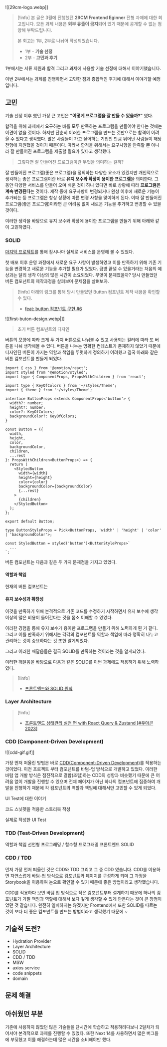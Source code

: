 
![[29cm-logo.webp]]

> [!info]
> 본 글은 3월에 진행했던 **29CM Frontend Eginner** 전형 과제에 대한 회고입니다. 
> 모든 과제 내용은 **외부 유출이 금지**되어 있기 때문에 공개할 수 없는 점 양해 부탁드립니다.
> 
> 본 회고는 1부, 2부로 나뉘어 작성되었습니다.
> 
> - 1부 - **기술 선정**
> - 2부 - **고민과 후기**

1부에서는 서류 지원과 합격 그리고 과제에 사용할 기술 선정에 대해서 이야기했습니다. 

이번 2부에서는 과제를 진행하면서 고민한 점과 종합적인 후기에 대해서 이야기할 예정입니다.

## 고민
기술 선정 이후 했던 가장 큰 고민은 **"어떻게 프로그램을 잘 만들 수 있을까?"** 였다.

합격을 위해 과제에서 요구하는 바를 모두 만족하는 프로그램을 만들어야 한다는 것에는 이견이 없을 것이다. 하지만 단순히 이러한 프로그램을 만드는 것만으로는 합격이 어려울 수 있다고 생각했다. 많은 사람들이 가고 싶어하는 기업인 만큼 뛰어난 사람들이 해당 전형에 지원했을 것이기 때문이다. 따라서 합격을 위해서는 요구사항을 만족할 뿐 아니라 잘 만들어진 프로그램을 제출할 필요가 있다고 생각했다. 

> 그렇다면 잘 만들어진 프로그램이란 무엇을 의미하는 걸까?

잘 만들어진 프로그램(좋은 프로그램)을 정의하는 다양한 요소가 있겠지만 개인적으로 생각하는 좋은 프로그램이란 바로 **유지 보수와 확장이 용이한 프로그램**을 의미한다. 그동안 다양한 서비스를 만들어 오며 배운 것이 하나 있다면 바로 상황에 따라 **프로그램은 계속 변경된다**는 것이다. 제작 중에 요구사항이 변경되거나 완성 이후에 새로운 기능이 추가되는 등 프로그램은 항상 상황에 따른 변경 사항을 맞이하게 된다. 이때 잘 만들어진 프로그램(좋은 프로그램)이라면 큰 어려움 없이 새로운 기능을 추가하고 변경할 수 있을 것이다.

이러한 생각을 바탕으로 유지 보수와 확장에 용이한 프로그램을 만들기 위해 아래와 같이 고민하였다.
 
### SOLID
[마지막 프로젝트](https://github.com/effective-tech-interview/effective-tech-interview-client)를 통해 잠시나마 실제로 서비스를 운영해 볼 수 있었다.
    
첫 배포 이후 운영 과정에서 새로운 요구 사항이 발생하였고 이를 만족하기 위해 기존 기능을 변경하고 새로운 기능을 추가할 필요가 있었다. 금방 끝낼 수 있을거라는 처음의 예상과는 달리 생각 이상의 많은 시간이 소요되었다. 무엇이 문제였을까? 당시 만들었던 버튼 컴포넌트의 제작과정을 살펴보며 문제점을 살펴보자.

> [!info]
> 아래의 링크를 통해 당시 만들었던 Button 컴포넌트 제작 내용을 확인할 수 있다.
> 
> - [feat: button 컴포넌트 구현 #6](https://github.com/effective-tech-interview/effective-tech-interview-client/pull/6)

![[first-buton-design.webp|]]

> 초기 버튼 컴포넌트의 디자인

버튼의 모양에 따라 크게 두 가지 버튼으로 나눠볼 수 있고 사용되는 컬러에 따라 또 버튼을 나눠 생각해볼 수 있다. 버튼을 나누는 명확한 컨테스트가 존재하지 않았기 때문에 디자인된 버튼이 가지는 역할과 책임을 뚜렷하게 정의하기 어려웠고 결국 아래와 같은 버튼 컴포넌트를 만들게 되었다.


```tsx
import { css } from '@emotion/react';
import styled from '@emotion/styled';
import type { ComponentProps, PropsWithChildren } from 'react';

import type { KeyOfColors } from '~/styles/Theme';
import { theme } from '~/styles/Theme';

interface ButtonProps extends ComponentProps<'button'> {
  width?: number;
  height?: number;
  color?: KeyOfColors;
  backgroundColor?: KeyOfColors;
}

const Button = ({
  width,
  height,
  color,
  backgroundColor,
  children,
  ...rest
}: PropsWithChildren<ButtonProps>) => {
  return (
    <StyledButton
      width={width}
      height={height}
      color={color}
      backgroundColor={backgroundColor}
      {...rest}
    >
      {children}
    </StyledButton>
  );
};

export default Button;

type ButtonStyleProps = Pick<ButtonProps, 'width' | 'height' | 'color' | 'backgroundColor'>;

const StyledButton = styled('button')<ButtonStyleProps>`
  ...
`;
```

버튼 컴포넌트는 다음과 같은 두 가지 문제점을 가지고 있었다.

#### 역할과 책임
현재의 버튼 컴포넌트는


#### 유지 보수성과 확장성



이것을 만족하기 위해 본격적으로 기존 코드를 수정하기 시작하면서 유지 보수에 생각 이상의 많은 비용이 들어간다는 것을 몸소 이해할 수 있었다.


이러한 경험을 통해 유지 보수가 용이한 프로그램을 만들기 위해 노력하게 된 거 같다. 그리고 이를 만족하기 위해서는 각각의 컴포넌트를 역할과 책임에 따라 명확히 나누고 관리하는 것이 중요하다는 것 또한 알게되었다.

그리고 이러한 깨달음들은 결국 SOLID를 만족하는 것이라는 것을 알게되었다.

이러한 깨달음을 바탕으로 다음과 같은 SOLID를 이번 과제에도 적용하기 위해 노력하였다.

> [!info]
> - [프론트엔드와 SOLID 원칙](https://fe-developers.kakaoent.com/2023/230330-frontend-solid/)

### Layer Architecture

> [!info]
> - [프론트엔드 상태관리 실전 편 with React Query & Zustand [#우아콘2023]](https://youtu.be/nkXIpGjVxWU?si=Imt-rjOH4FVZLJHA)

### CDD (Component-Driven Development)

![[cdd-gif.gif]]

가장 먼저 떠올린 방법은 바로 [CDD(Component-Driven Development)](https://www.chromatic.com/blog/component-driven-development/)를 적용하는 것이었다. 이전 프로젝트 부터 컴포넌트를 바텀-업 방식으로 개발하고 있었다. 이러한 바텀 업 개발 방식은 점진적으로 결합(조립)하는 CDD의 성향과 비슷했기 때문에 큰 어려움 없이 개발을 진행할 수 있으며 전체 페이지가 아닌 하나의 컴포넌트에 집중하여 개발을 진행하기 때문에 각 컴포넌트의 역할과 책임에 대해서만 고민할 수 있게 되었다. 

UI Test에 대한 이야기

코드 스닛펫을 적용한 스토리북 작성

실제로 작성한 UI Test 


### TDD (Test-Driven Development)











역할과 책임
선언형 프로그래밍 / 함수형 프로그래밍
프론트엔드 SOLID




### CDD / TDD 
먼저 가장 먼저 떠올린 것은 CDD와 TDD 그리고 그 중 CDD 였습니다. CDD를 이용하면 자연스럽게 바텀-업 방식으로 컴포넌트와 페이지를 구성하게 되며 그 과정을 Storybook을 이용하여 눈으로 확인할 수 있기 때문에 좋은 방법이라고 생각했습니다.

CDD를 적용하다 보면 바텀 업 방식으로 작은 컴포넌트부터 설계하기 때문에 하나의 컴포넌트가 가질 책임과 역할에 대해서 보다 깊게 생각할 수 있게 만든다는 것이 큰 장점이었던 것 같습니다. 완전히 일치하지는 않겠지만 Frontend에서 또한 SOLID를 따르는 것이 보다 더 좋은 컴포넌트를 만드는 방법이라고 생각했기 때문에 ~ 

### 


## 기술적 도전?
- Hydration Provider
- Layer Architecture
- SOLID
- CDD / TDD
- MSW
- axios service
- code snippets
- domain


## 문제 해결

## 아쉬웠던 부분


기존에 사용하지 않았던 많은 기술들을 단시간에 학습하고 적용하려다보니 2일차가 되어서야 본격적으로 과제를 진행할 수 있었다. 또한 Next 14를 사용하면서 많은 버그들에 부딪혔고 이를 해결하는데 많은 시간을 소비해야만 했다. 